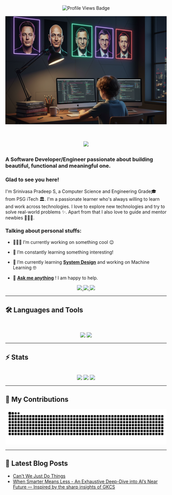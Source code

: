 <div align="center">
  <img src="https://komarev.com/ghpvc/?username=Srinivasa-Pradeep&style=for-the-badge" alt="Profile Views Badge"/>
</div>
<br>

<img src="Asset/Dev-Setup Illustration.png" alt="Banner of a developer sitting in front of a desk">

<h1 align="center">
    <img src="https://readme-typing-svg.herokuapp.com/?font=Inter&size=48&center=true&vCenter=true&width=500&height=70&color=4493F8&duration=4000&lines=Hi+There!+👋;+I'm+Srinivasa+Pradeep!;" />
</h1>

### A Software Developer/Engineer passionate about building beautiful, functional and meaningful one.

<h3>Glad to see you here!</h3>

<!-- About me -->
<p>
I'm Srinivasa Pradeep S, a Computer Science and Engineering Grade🎓 from PSG iTech 🏛. I'm a passionate learner who's always willing to learn and work across technologies. I love to explore new technologies and try to solve real-world problems ✨. Apart from that I also love to guide and mentor newbies 👨🏻‍💻.
</p>

<!-- Personal Stuffs -->
<h3> Talking about personal stuffs:</h3>

- 👨🏽‍💻 I’m currently working on something cool 😉

- 🌱 I’m constantly learning something interesting!

- 📑 I’m currently learning **[System Design](https://roadmap.sh/system-design)** and working on Machine Learning 🤓

- 💬 **[Ask me anything](https://linktr.ee/srinivasa_pradeep)** ! I am happy to help.

<div align="center">
  <a href="mailto:sspradeep2004@gmail.com">
    <img src="https://img.shields.io/badge/Gmail-333333?style=for-the-badge&logo=gmail&logoColor=red" />
  </a>
  <a href="https://www.linkedin.com/in/srinivasa-pradeep-s" target="_blank">
    <img src="https://img.shields.io/badge/LinkedIn-0077B5?style=for-the-badge&logo=linkedin&logoColor=white" target="_blank" />
  </a>
  <a href="https://medium.com/@writtenbysrini" target="_blank">
    <img src="https://img.shields.io/badge/Medium-000000?style=for-the-badge&logo=medium&logoColor=white" target="_blank" />
  </a>
</div>

<hr>

## 🛠️ Languages and Tools

<br>

<p align="center">
  <img src="https://skillicons.dev/icons?i=python,java,c,spring,ts,nodejs,react,nextjs,mongodb,postgres,docker" />
  <img src="https://skillicons.dev/icons?i=html,css,sass,tailwind,js,vue,redux,d3,git,postman,figma" />
</p>

<hr>

## ⚡️ Stats

<br>

<div align=center>
  <img width=390 src="https://github-readme-stats.vercel.app/api?username=srinivasa-pradeep&theme=transparent&&count_private=true&show_icons=true&rank_icon=github&locale=en" />
  <img width=390 src="https://github-readme-streak-stats.herokuapp.com/?user=chijiokeokorji&theme=transparent&count_private=true&border_radius=10&locale=en"  />
  <img width=325 src="https://github-readme-stats.vercel.app/api/top-langs?username=chijiokeokorji&theme=transparent&layout=donut&hide=css&langs_count=8&border_radius=10&show_icons=true&locale=en" />
</div>

<hr>

## 🐍 My Contributions

<div align="center">
  <picture>
    <source media="(prefers-color-scheme: dark)" srcset="https://raw.githubusercontent.com/ChijiokeOkorji/ChijiokeOkorji/output/github-contribution-grid-snake-dark.svg" />
    <source media="(prefers-color-scheme: light)" srcset="https://raw.githubusercontent.com/ChijiokeOkorji/ChijiokeOkorji/output/github-contribution-grid-snake.svg" />
    <img alt="github-snake" src="https://raw.githubusercontent.com/ChijiokeOkorji/ChijiokeOkorji/output/github-contribution-grid-snake.svg" />
  </picture>
</div>

<hr>

## 📕 Latest Blog Posts
<!-- BLOG-POST-LIST:START -->
- [Can't We Just Do Things](https://medium.com/@writtenbysrini/cant-we-just-do-things-abf1a549124a)
- [When Smarter Means Less - An Exhaustive Deep-Dive into AI’s Near Future — Inspired by the sharp insights of GKCS](https://medium.com/@writtenbysrini/when-smarter-means-less-db0776c1eb39)
<!-- BLOG-POST-LIST:END -->

